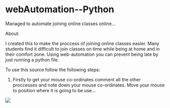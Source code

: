 # webAutomation--Python
Managed to automate joining online classes online...

About:
<p>
  I created this to make the proccess of joining online classes easier. Many students find it difficult to join classes on time while being at home and in their comfort zone.
  Using web-automation you can prevent being late by just running a python file. 
</p>

To use this source follow the following steps:

1) Firstly to get your mouse co-ordinates comment all the other proccesses and note down your mouse co-ordinates.
Move your mouse to position where it is going to be use...

<img src="https://github.com/m4dummies/webAutomation--Python/blob/master/images/img1.PNG">



